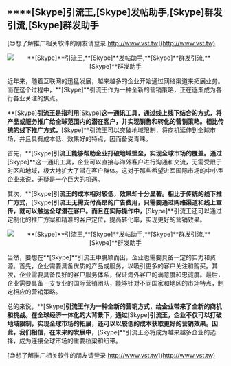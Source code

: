 ## ****[Skype]**引流王,**[Skype]**发帖助手,**[Skype]**群发引流,**[Skype]**群发助手**

[😍想了解推广相关软件的朋友请登录 http://www.vst.tw](http://www.vst.tw)

 <center><img src="https://vst.tw/MP4/tuiguang/png/6.png" alt="**[Skype]**引流王,**[Skype]**发帖助手,**[Skype]**群发引流,**[Skype]**群发助手"></center>

近年来，随着互联网的迅猛发展，越来越多的企业开始通过网络渠道来拓展业务。而在这个过程中，**[Skype]**引流王作为一种全新的营销策略，正在逐渐成为各行各业关注的焦点。

**[Skype]**引流王是指利用**[Skype]**这一通讯工具，通过线上线下结合的方式，将产品或服务推广给全球范围内的潜在客户，并实现销售和转化的营销策略。相比传统的线下推广方式，**[Skype]**引流王可以突破地域限制，将商机延伸到全球市场，并且具有成本低、效果好的特点，因而备受青睐。

首先，**[Skype]**引流王能够帮助企业打破地域壁垒，实现全球市场的覆盖。通过**[Skype]**这一通讯工具，企业可以直接与海外客户进行沟通和交流，无需受限于时区和地域，极大地扩大了潜在客户群体。这对于那些希望进军国际市场的中小型企业来说，无疑是一个巨大的机遇。

其次，**[Skype]**引流王的成本相对较低，效果却十分显著。相比于传统的线下推广方式，**[Skype]**引流王无需支付高昂的广告费用，只需要通过网络渠道和线上宣传，就可以触达全球潜在客户。而且在实际操作中，**[Skype]**引流王还可以通过定制化的推广方案和精准的客户定位，提高转化率，实现更好的营销效果。

 <center><img src="https://vst.tw/MP4/tuiguang/png/5.png" alt="**[Skype]**引流王,**[Skype]**发帖助手,**[Skype]**群发引流,**[Skype]**群发助手"></center>

当然，要想在**[Skype]**引流王中脱颖而出，企业也需要具备一定的实力和资源。首先，企业需要具备优质的产品或服务，以吸引更多的客户关注和购买。其次，企业需要具备良好的客户服务体系，保证海外客户的满意度和忠诚度。最后，企业需要具备一支专业的国际营销团队，能够针对不同国家和地区的市场特点，制定相应的营销策略。

总的来说，**[Skype]**引流王作为一种全新的营销方式，给企业带来了全新的商机和挑战。在全球经济一体化的大背景下，通过**[Skype]**引流王，企业不仅可以打破地域限制，实现全球市场的拓展，还可以以较低的成本获取更好的营销效果。因此，我们相信，在未来的发展中，**[Skype]**引流王必将成为越来越多企业的选择，成为连接全球市场的重要桥梁和纽带。

[😍想了解推广相关软件的朋友请登录 http://www.vst.tw](http://www.vst.tw)



